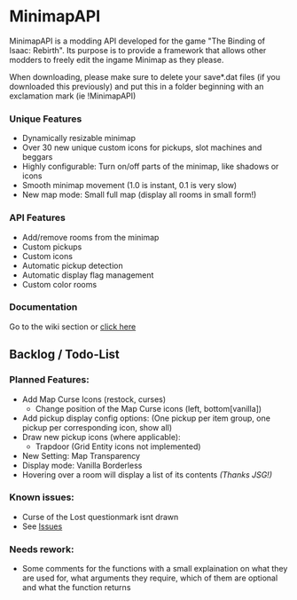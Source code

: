 # MinimapAPI
MinimapAPI is a modding API developed for the game "The Binding of Isaac: Rebirth". Its purpose is to provide a framework that allows other modders to freely edit the ingame Minimap as they please.

When downloading, please make sure to delete your save*.dat files (if you downloaded this previously) and put this in a folder beginning with an exclamation mark (ie !MinimapAPI)

### Unique Features
* Dynamically resizable minimap
* Over 30 new unique custom icons for pickups, slot machines and beggars
* Highly configurable: Turn on/off parts of the minimap, like shadows or icons
* Smooth minimap movement (1.0 is instant, 0.1 is very slow)
* New map mode: Small full map (display all rooms in small form!)

### API Features
* Add/remove rooms from the minimap
* Custom pickups
* Custom icons
* Automatic pickup detection
* Automatic display flag management
* Custom color rooms

### Documentation
Go to the wiki section or [click here](https://github.com/TazTxUK/MinimapAPI/wiki)

## Backlog / Todo-List
### Planned Features:
* Add Map Curse Icons (restock, curses)
  * Change position of the Map Curse icons (left, bottom[vanilla])
* Add pickup display config options: (One pickup per item group, one pickup per corresponding icon, show all)
* Draw new pickup icons (where applicable):
  * Trapdoor (Grid Entity icons not implemented)
* New Setting: Map Transparency
* Display mode: Vanilla Borderless
* Hovering over a room will display a list of its contents *(Thanks JSG!)*


### Known issues:
* Curse of the Lost questionmark isnt drawn
* See [Issues](https://github.com/TazTxUK/MinimapAPI/issues)

### Needs rework:
* Some comments for the functions with a small explaination on what they are used for, what arguments they require, which of them are optional and what the function returns
